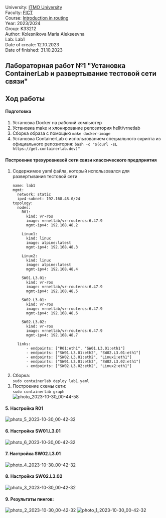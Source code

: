 University: [ITMO University](https://itmo.ru/ru/)  
Faculty: [FICT](https://fict.itmo.ru)  
Course: [Introduction in routing](https://github.com/itmo-ict-faculty/introduction-in-routing)  
Year: 2023/2024  
Group: K33212  
Author: Kolesnikova Maria Alekseevna  
Lab: Lab1  
Date of create: 12.10.2023  
Date of finished: 31.10.2023  

## Лабораторная работ №1 "Установка ContainerLab и развертывание тестовой сети связи"    

## <a>Ход работы</a>   
#### <a>Подготовка</a>   
1. Установка Docker на рабочий компьютер
2. Установка make и хлонирование репозитория hellt/vrnetlab
3. Сборка образа с помощью ```make docker-image``` 
4. Установка ContainerLab с использованием специального скрипта из официального репозитория:
   ```bash -c "$(curl -sL https://get.containerlab.dev)"```

#### <a>Построение трехуровневой сети связи классического предприятия</a>  
1. Содержимое yaml файла, который использовался для развертывания тестовой сети
    ```
    name: lab1
    mgmt:
      network: static
      ipv4-subnet: 192.168.48.0/24
    topology:
      nodes:
        R01:
          kind: vr-ros
          image: vrnetlab/vr-routeros:6.47.9
          mgmt-ipv4: 192.168.48.2
    
        Linux1:
          kind: linux
          image: alpine:latest
          mgmt-ipv4: 192.168.48.3
    
        Linux2:
          kind: linux
          image: alpine:latest
          mgmt-ipv4: 192.168.48.4
          
        SW01.L3.01:
          kind: vr-ros
          image: vrnetlab/vr-routeros:6.47.9
          mgmt-ipv4: 192.168.48.5
    
        SW02.L3.01:
          kind: vr-ros
          image: vrnetlab/vr-routeros:6.47.9
          mgmt-ipv4: 192.168.48.6
    
        SW02.L3.02:
          kind: vr-ros
          image: vrnetlab/vr-routeros:6.47.9
          mgmt-ipv4: 192.168.48.7
    
      links:
          - endpoints: ["R01:eth1", "SW01.L3.01:eth1"]
          - endpoints: ["SW01.L3.01:eth2", "SW02.L3.01:eth1"]
          - endpoints: ["SW02.L3.01:eth2", "Linux1:eth1"]
          - endpoints: ["SW01.L3.01:eth3", "SW02.L3.02:eth1"]
          - endpoints: ["SW02.L3.02:eth2", "Linux2:eth1"]
    ```
3. Сборка:  
   ```sudo containerlab deploy lab1.yaml```
4. Построение схемы сети:  
   ```sudo containerlab graph```  
   ![photo_2023-10-30_00-44-58](https://github.com/mrkolsn/2023_2024-introduction_in_routing-k33212-kolesnikova_m_a/assets/90474013/dab5bde2-f325-4e0f-8a66-a23b7e035cf4)
   
#### <a>5. Настройка R01</a>  
  ![photo_5_2023-10-30_00-42-32](https://github.com/mrkolsn/2023_2024-introduction_in_routing-k33212-kolesnikova_m_a/assets/90474013/815c22db-a47f-440e-903c-77b706a53352)

#### <a>6. Настройка SW01.L3.01</a>    
  ![photo_6_2023-10-30_00-42-32](https://github.com/mrkolsn/2023_2024-introduction_in_routing-k33212-kolesnikova_m_a/assets/90474013/490f01a3-49f6-4692-841a-e2bfa30c3ecd)

#### <a>7. Настройка SW02.L3.01</a>    
  ![photo_4_2023-10-30_00-42-32](https://github.com/mrkolsn/2023_2024-introduction_in_routing-k33212-kolesnikova_m_a/assets/90474013/328e6ec5-7f97-4116-a646-9879e8103db7)

#### <a>8. Настройка SW02.L3.02</a>    
  ![photo_3_2023-10-30_00-42-32](https://github.com/mrkolsn/2023_2024-introduction_in_routing-k33212-kolesnikova_m_a/assets/90474013/b75f8b02-ed5f-40ed-b660-2fa83050a202)

#### <a>9. Результаты пингов:</a> 
  ![photo_2_2023-10-30_00-42-32](https://github.com/mrkolsn/2023_2024-introduction_in_routing-k33212-kolesnikova_m_a/assets/90474013/4f7cdbf1-37d0-46f8-8b5c-1ccaf408f4ad)
  ![photo_1_2023-10-30_00-42-32](https://github.com/mrkolsn/2023_2024-introduction_in_routing-k33212-kolesnikova_m_a/assets/90474013/6e1f5e67-b16c-4d1c-aef8-181a00ebec9e)
